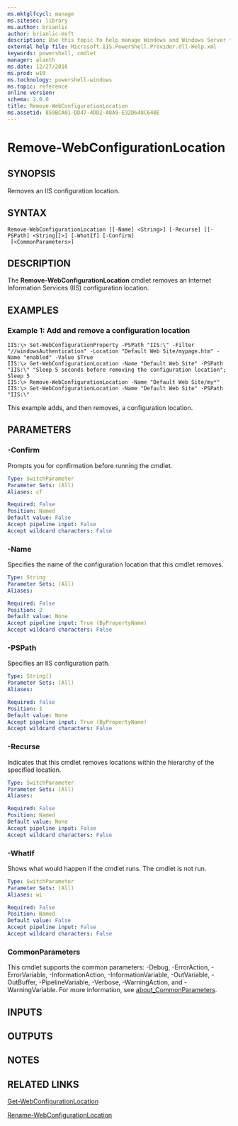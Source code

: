 ```yaml
---
ms.mktglfcycl: manage
ms.sitesec: library
ms.author: brianlic
author: brianlic-msft
description: Use this topic to help manage Windows and Windows Server technologies with Windows PowerShell.
external help file: Microsoft.IIS.PowerShell.Provider.dll-Help.xml
keywords: powershell, cmdlet
manager: alanth
ms.date: 12/27/2016
ms.prod: w10
ms.technology: powershell-windows
ms.topic: reference
online version: 
schema: 2.0.0
title: Remove-WebConfigurationLocation
ms.assetid: 859BCA01-DD47-4DD2-A8A9-E32D648C648E
---
```


# Remove-WebConfigurationLocation

## SYNOPSIS
Removes an IIS configuration location.

## SYNTAX

```
Remove-WebConfigurationLocation [[-Name] <String>] [-Recurse] [[-PSPath] <String[]>] [-WhatIf] [-Confirm]
 [<CommonParameters>]
```

## DESCRIPTION
The **Remove-WebConfigurationLocation** cmdlet removes an Internet Information Services (IIS) configuration location.

## EXAMPLES

### Example 1: Add and remove a configuration location
```
IIS:\> Set-WebConfigurationProperty -PSPath "IIS:\" -Filter "//windowsAuthentication" -Location "Default Web Site/mypage.htm" -Name "enabled" -Value $True 
IIS:\> Get-WebConfigurationLocation -Name "Default Web Site" -PSPath "IIS:\" "Sleep 5 seconds before removing the configuration location"; Sleep 5 
IIS:\> Remove-WebConfigurationLocation -Name "Default Web Site/my*" 
IIS:\> Get-WebConfigurationLocation -Name "Default Web Site" -PSPath "IIS:\"
```

This example adds, and then removes, a configuration location.

## PARAMETERS

### -Confirm
Prompts you for confirmation before running the cmdlet.

```yaml
Type: SwitchParameter
Parameter Sets: (All)
Aliases: cf

Required: False
Position: Named
Default value: False
Accept pipeline input: False
Accept wildcard characters: False
```

### -Name
Specifies the name of the configuration location that this cmdlet removes.

```yaml
Type: String
Parameter Sets: (All)
Aliases: 

Required: False
Position: 2
Default value: None
Accept pipeline input: True (ByPropertyName)
Accept wildcard characters: False
```

### -PSPath
Specifies an IIS configuration path.

```yaml
Type: String[]
Parameter Sets: (All)
Aliases: 

Required: False
Position: 1
Default value: None
Accept pipeline input: True (ByPropertyName)
Accept wildcard characters: False
```

### -Recurse
Indicates that this cmdlet removes locations within the hierarchy of the specified location.

```yaml
Type: SwitchParameter
Parameter Sets: (All)
Aliases: 

Required: False
Position: Named
Default value: None
Accept pipeline input: False
Accept wildcard characters: False
```

### -WhatIf
Shows what would happen if the cmdlet runs.
The cmdlet is not run.

```yaml
Type: SwitchParameter
Parameter Sets: (All)
Aliases: wi

Required: False
Position: Named
Default value: False
Accept pipeline input: False
Accept wildcard characters: False
```

### CommonParameters
This cmdlet supports the common parameters: -Debug, -ErrorAction, -ErrorVariable, -InformationAction, -InformationVariable, -OutVariable, -OutBuffer, -PipelineVariable, -Verbose, -WarningAction, and -WarningVariable. For more information, see [about_CommonParameters](http://go.microsoft.com/fwlink/?LinkID=113216).

## INPUTS

## OUTPUTS

## NOTES

## RELATED LINKS

[Get-WebConfigurationLocation](./Get-WebConfigurationLocation.md)

[Rename-WebConfigurationLocation](./Rename-WebConfigurationLocation.md)


